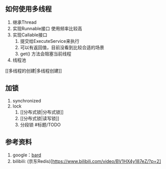 ## 如何使用多线程
1. 继承Thread
2. 实现Runnable接口 使用频率比较高
3. 实现Callable接口
   1. 提交给ExecuteService来执行
   2. 可以有返回值，目前没看到比较合适的场景
   3. get() 方法会阻塞当前线程
4. 线程池

[[多线程的创建|多线程创建]]

## 加锁
1. synchronized
2. lock
   1. [[分布式锁|分布式锁]] 
   2. [[分布式锁|读写锁]]
   3. 分段锁 #标题/TODO

## 参考资料
1. google：[bard](https://bard.google.com/)
2. bilibili: (京东Redis)[https://www.bilibili.com/video/BV1HX4y187eZ/?p=2]